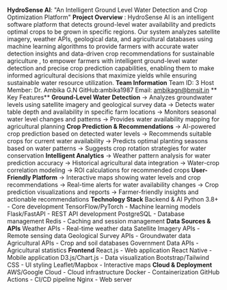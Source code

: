**HydroSense AI**: "An Intelligent Ground Level Water Detection and Crop Optimization Platform"
**Project Overview** : HydroSense AI is an intelligent software platform that detects ground-level water availability and predicts optimal crops to be grown in specific regions. Our system analyzes satellite imagery, weather APIs, geological data, and agricultural databases using machine learning algorithms to provide farmers with accurate water detection insights and data-driven crop recommendations for sustainable agriculture , to empower farmers with intelligent ground-level water detection and precise crop prediction capabilities, enabling them to make informed agricultural decisions that maximize yields while ensuring sustainable water resource utilization.
**Team Information** 
Team ID: 3
Host Member: Dr. Ambika G.N
GitHub:ambika1987
Email: ambikagn@bmsit.in
** Key Features**
**Ground-Level Water Detection**
-> Analyzes groundwater levels using satellite imagery and geological survey data
-> Detects water table depth and availability in specific farm locations
-> Monitors seasonal water level changes and patterns
-> Provides water availability mapping for agricultural planning
 **Crop Prediction & Recommendations**
-> AI-powered crop prediction based on detected water levels
-> Recommends suitable crops for current water availability
-> Predicts optimal planting seasons based on water patterns
-> Suggests crop rotation strategies for water conservation
**Intelligent Analytics**
-> Weather pattern analysis for water prediction accuracy
-> Historical agricultural data integration
-> Water-crop correlation modeling
-> ROI calculations for recommended crops
**User-Friendly Platform**
-> Interactive maps showing water levels and crop recommendations
-> Real-time alerts for water availability changes
-> Crop prediction visualizations and reports
-> Farmer-friendly insights and actionable recommendations
**Technology Stack**
Backend & AI
Python 3.8+ - Core development
TensorFlow/PyTorch - Machine learning models
Flask/FastAPI - REST API development
PostgreSQL - Database management
Redis - Caching and session management
**Data Sources & APIs**
Weather APIs - Real-time weather data
Satellite Imagery APIs - Remote sensing data
Geological Survey APIs - Groundwater data
Agricultural APIs - Crop and soil databases
Government Data APIs - Agricultural statistics
**Frontend**
React.js - Web application
React Native - Mobile application
D3.js/Chart.js - Data visualization
Bootstrap/Tailwind CSS - UI styling
Leaflet/Mapbox - Interactive maps
**Cloud & Deployment**
AWS/Google Cloud - Cloud infrastructure
Docker - Containerization
GitHub Actions - CI/CD pipeline
Nginx - Web server
